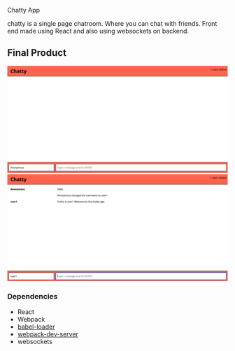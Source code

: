 Chatty App

chatty is a single page chatroom. Where you can chat with friends. Front end made using React and also using websockets on backend.

## Final Product
![“Screenshot of URLs page”](https://github.com/Gaganpandher52/chattyApp/blob/master/docs/Screen%20Shot%202019-06-09%20at%204.21.08%20PM.png)
![“Screenshot of URLs page”](https://github.com/Gaganpandher52/chattyApp/blob/master/docs/Screen%20Shot%202019-06-09%20at%204.22.37%20PM.png)


### Dependencies

* React
* Webpack
* [babel-loader](https://github.com/babel/babel-loader)
* [webpack-dev-server](https://github.com/webpack/webpack-dev-server)
* websockets
